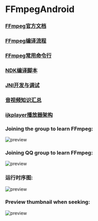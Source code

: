 # FFmpegAndroid

### [FFmpeg官方文档](https://ffmpeg.org/)
### [FFmpeg编译流程](https://github.com/xufuji456/FFmpegAndroid/blob/master/doc/FFmpeg_compile_shell.md)
### [FFmpeg常用命令行](https://github.com/xufuji456/FFmpegAndroid/blob/master/doc/FFmpeg_command_line.md)
### [NDK编译脚本](https://github.com/xufuji456/FFmpegAndroid/blob/master/doc/NDK_compile_shell.md)
### [JNI开发与调试](https://github.com/xufuji456/FFmpegAndroid/blob/master/doc/JNI_develop_debug.md)
### [音视频知识汇总](https://github.com/xufuji456/FFmpegAndroid/blob/master/doc/multimedia_knowledge.md)
### [ijkplayer播放器架构](https://github.com/xufuji456/FFmpegAndroid/blob/master/doc/player_framework.md)

### Joining the group to learn FFmpeg:
![preview](https://github.com/xufuji456/FFmpegAndroid/blob/master/picture/ffmpeg_group.png)

### Joining QQ group to learn FFmpeg:
![preview](https://github.com/xufuji456/FFmpegAndroid/blob/master/picture/ffmpeg_qq.png)

### 运行时序图:
![preview](https://github.com/xufuji456/FFmpegAndroid/blob/master/picture/ffmpeg_sequence.png)

### Preview thumbnail when seeking:
![preview](https://github.com/xufuji456/FFmpegAndroid/blob/master/gif/preview.gif)

